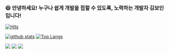 ### 😆 안녕하세요! 누구나 쉽게 개발을 접할 수 있도록, 노력하는 개발자 김보인입니다!
[![Hits](https://hits.seeyoufarm.com/api/count/incr/badge.svg?url=https%3A%2F%2Fgithub.com%2FBoin-Kau)](https://hits.seeyoufarm.com)
<!--
**Boin-Kau/Boin-Kau** is a ✨ _special_ ✨ repository because its `README.md` (this file) appears on your GitHub profile.

Here are some ideas to get you started:

- 🔭 I’m currently working on ...
- 🌱 I’m currently learning ...
- 👯 I’m looking to collaborate on ...
- 🤔 I’m looking for help with ...
- 💬 Ask me about ...
- 📫 How to reach me: ...
- 😄 Pronouns: ...
- ⚡ Fun fact: ...
-->

[![github stats](https://github-readme-stats.vercel.app/api?username=Boin-Kau&show_icons=true&hide_border=true)](https://github.com/Boin-Kau)
[![Top Langs](https://github-readme-stats.vercel.app/api/top-langs/?username=Boin-Kau&layout=compact)](https://github.com/Boin-Kau)

<a href="" target="_blank"><img src="https://img.shields.io/badge/Android-3DDC84?style=flat-square&logo=Android&logoColor=white"/></a>
<a href="" target="_blank"><img src="https://img.shields.io/badge/Kotlin-0095D5?style=flat-square&logo=Kotlin&logoColor=white"/></a>
<a href="" target="_blank"><img src="https://img.shields.io/badge/HTML-E34F26?style=flat-square&logo=HTML&logoColor=white"/></a>
